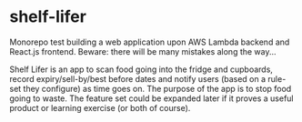 # shelf-lifer
Monorepo test building a web application upon AWS Lambda backend and React.js frontend. Beware: there will be many mistakes along the way...

Shelf Lifer is an app to scan food going into the fridge and cupboards, record expiry/sell-by/best before dates and notify users (based on a rule-set they configure) as time goes on. The purpose of the app is to stop food going to waste. The feature set could be expanded later if it proves a useful product or learning exercise (or both of course).
